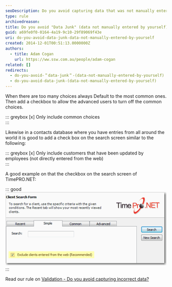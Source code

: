 ```yaml
---
seoDescription: Do you avoid capturing data that was not manually entered by yourself?
type: rule
archivedreason:
title: Do you avoid "Data Junk" (data not manually entered by yourself)?
guid: a69fe0f0-0164-4a19-9c10-29f89069f43e
uri: do-you-avoid-data-junk-data-not-manually-entered-by-yourself
created: 2014-12-01T00:51:13.0000000Z
authors:
  - title: Adam Cogan
    url: https://ww.ssw.com.au/people/adam-cogan
related: []
redirects:
  - do-you-avoid-＂data-junk＂-(data-not-manually-entered-by-yourself)
  - do-you-avoid-data-junk-(data-not-manually-entered-by-yourself)
---
```


When there are too many choices always Default to the most common ones. Then add a checkbox to allow the advanced users to turn off the common choices.

<!--endintro-->

::: greybox
[x] Only include common choices  
:::

Likewise in a contacts database where you have entries from all around the world it is good to add a check box on the search screen similar to the following:

::: greybox
[x] Only include customers that have been updated by employees (not directly entered from the web)  
:::

A good example on that the checkbox on the search screen of TimePRO.NET:

::: good  
![Figure: Default search tick box in TimePRO.NET](../../assets/DefaultSearch.gif)  
:::

Read our rule on [Validation - Do you avoid capturing incorrect data?](/validation-do-you-avoid-capturing-incorrect-data)
